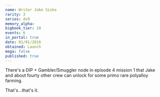 ```yaml
---
name: Writer Jake Sisko
rarity: 3
series: ds9
memory_alpha:
bigbook_tier: 10
events: 6
in_portal: true
date: 01/01/2016
obtained: Launch
mega: false
published: true
---
```


There's a DIP + Gambler/Smuggler node in episode 4 mission 1 that Jake and about fourty other crew can unlock for some primo rare polyalloy farming.

That's...that's it.
